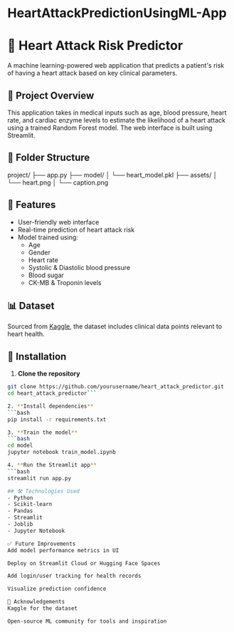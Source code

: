 # HeartAttackPredictionUsingML-App



# 💓 Heart Attack Risk Predictor

A machine learning-powered web application that predicts a patient's risk of having a heart attack based on key clinical parameters.

## 🧠 Project Overview

This application takes in medical inputs such as age, blood pressure, heart rate, and cardiac enzyme levels to estimate the likelihood of a heart attack using a trained Random Forest model. The web interface is built using Streamlit.

## 📁 Folder Structure

project/
├── app.py
├── model/
│   └── heart_model.pkl
├── assets/
│   └── heart.png
│   └── caption.png


## 🧪 Features

- User-friendly web interface
- Real-time prediction of heart attack risk
- Model trained using:
  - Age
  - Gender
  - Heart rate
  - Systolic & Diastolic blood pressure
  - Blood sugar
  - CK-MB & Troponin levels

## 📊 Dataset

Sourced from [Kaggle]([https://www.kaggle.com/](https://www.kaggle.com/datasets/fatemehmohammadinia/heart-attack-dataset-tarik-a-rashid/versions/1)), the dataset includes clinical data points relevant to heart health.

## 🚀 Installation

1. **Clone the repository**
```bash
git clone https://github.com/yourusername/heart_attack_predictor.git
cd heart_attack_predictor```

2. **Install dependencies**
```bash
pip install -r requirements.txt

3. **Train the model**
```bash
cd model
jupyter notebook train_model.ipynb

4. **Run the Streamlit app**
```bash
streamlit run app.py

## 🛠️ Technologies Used
- Python
- Scikit-learn
- Pandas
- Streamlit
- Joblib
- Jupyter Notebook

✅ Future Improvements
Add model performance metrics in UI

Deploy on Streamlit Cloud or Hugging Face Spaces

Add login/user tracking for health records

Visualize prediction confidence

🙏 Acknowledgements
Kaggle for the dataset

Open-source ML community for tools and inspiration
